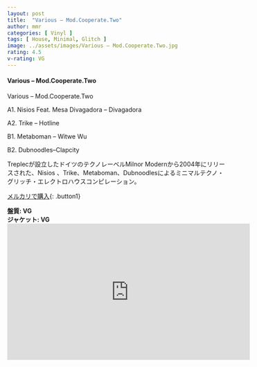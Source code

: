 ```yaml
---
layout: post
title:  "Various – Mod.Cooperate.Two"
author: mmr
categories: [ Vinyl ]
tags: [ House, Minimal, Glitch ]
image: ../assets/images/Various – Mod.Cooperate.Two.jpg
rating: 4.5
v-rating: VG
---
```


#### Various – Mod.Cooperate.Two

Various – Mod.Cooperate.Two

A1. Nisios Feat. Mesa Divagadora – Divagadora

A2. Trike – Hotline

B1. Metaboman – Witwe Wu

B2. Dubnoodles–Clapcity

Treplecが設立したドイツのテクノレーベルMilnor Modernから2004年にリリースされた、Nisios 、Trike、Metaboman、Dubnoodlesによるミニマルテクノ・グリッチ・エレクトロハウスコンピレーション。

[メルカリで購入](https://jp.mercari.com/item/m19443364746?afid=6142608987){: .button1}

<div class="mt-4 mb-4 d-flex align-items-center">
<strong class="mr-1">盤質: VG</strong>
</div>
<div class="mt-4 mb-4 d-flex align-items-center">
<strong class="mr-1">ジャケット: VG</strong>
</div>

<iframe width="560" height="315" src="https://www.youtube.com/embed/p3Cop_yEm8E?si=2Vvs_J9HSmmCKQkE" title="YouTube video player" frameborder="0" allow="accelerometer; autoplay; clipboard-write; encrypted-media; gyroscope; picture-in-picture; web-share" referrerpolicy="strict-origin-when-cross-origin" allowfullscreen></iframe>

